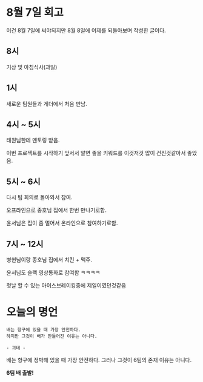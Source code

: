 # 8월 7일 회고

이건 8월 7일에 써야되지만 8월 8일에 어제를 되돌아보며 작성한 글이다.

## 8시

기상 및 아침식사(과일)

## 1시

새로운 팀원들과 게더에서 처음 만남.

## 4시 ~ 5시

태원님한테 멘토링 받음.

이번 프로젝트를 시작하기 앞서서 알면 좋을 키워드를 이것저것 많이 건진것같아서 좋았음.

## 5시 ~ 6시

다시 팀 회의로 돌아와서 참여.

오프라인으로 종호님 집에서 한번 만나기로함.

윤서님은 집이 좀 멀어서 온라인으로 참여하기로함.

## 7시 ~ 12시

병현님이랑 종호님 집에서 치킨 + 맥주.

윤서님도 슬랙 영상통화로 참여함 ㅋㅋㅋㅋ

첫날 할 수 있는 아이스브레이킹중에 제일이였던것같음

# 오늘의 명언

```
배는 항구에 있을 때 가장 안전하다.
하지만 그것이 배가 만들어진 이유는 아니다.

- 괴테 -
```

배는 항구에 정박해 있을 때 가장 안전하다. 그러나 그것이 6팀의 존재 이유는 아니다.

**6팀 배 출발!**
